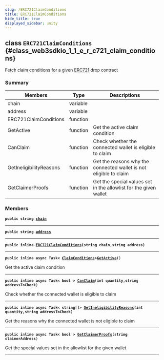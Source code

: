 ```yaml
---
slug: /ERC721ClaimConditions
title: ERC721ClaimConditions
hide_title: true
displayed_sidebar: unity
---
```


## class `ERC721ClaimConditions` {#class_web3sdkio_1_1_e_r_c721_claim_conditions}

Fetch claim conditions for a given [ERC721](docs/unity/ERC721.md#class_web3sdkio_1_1_e_r_c721) drop contract

### Summary

| Members                 | Type     | Descriptions                                                      |
| ----------------------- | -------- | ----------------------------------------------------------------- |
| chain                   | variable |                                                                   |
| address                 | variable |                                                                   |
| ERC721ClaimConditions   | function |                                                                   |
| GetActive               | function | Get the active claim condition                                    |
| CanClaim                | function | Check whether the connected wallet is eligible to claim           |
| GetIneligibilityReasons | function | Get the reasons why the connected wallet is not eligible to claim |
| GetClaimerProofs        | function | Get the special values set in the allowlist for the given wallet  |

### Members

**`public string `[`chain`](#class_web3sdkio_1_1_e_r_c721_claim_conditions_1a75c6ec828bb0949066bdca5576c50ca6)**

---

**`public string `[`address`](#class_web3sdkio_1_1_e_r_c721_claim_conditions_1a567a7dcb47cfe92ad8b23a622c136c5c)**

---

**`public inline `[`ERC721ClaimConditions`](#class_web3sdkio_1_1_e_r_c721_claim_conditions_1a7b02e91b20d2b0465e699eefd48ccf80)`(string chain,string address)`**

---

**`public inline async Task< `[`ClaimConditions`](docs/unity/ClaimConditions.md#class_web3sdkio_1_1_claim_conditions)`>`[`GetActive`](#class_web3sdkio_1_1_e_r_c721_claim_conditions_1adf0e79e56a1c0a104a1ddc9ed888b34b)`()`**

Get the active claim condition

---

**`public inline async Task< bool > `[`CanClaim`](#class_web3sdkio_1_1_e_r_c721_claim_conditions_1a3710d84de343f31e9cb8742e909b9b74)`(int quantity,string addressToCheck)`**

Check whether the connected wallet is eligible to claim

---

**`public inline async Task< string[]> `[`GetIneligibilityReasons`](#class_web3sdkio_1_1_e_r_c721_claim_conditions_1a88da315def0eb8f48483d5d4f7ae0036)`(int quantity,string addressToCheck)`**

Get the reasons why the connected wallet is not eligible to claim

---

**`public inline async Task< bool > `[`GetClaimerProofs`](#class_web3sdkio_1_1_e_r_c721_claim_conditions_1a9fa8e81bad3a37c3bbdad91345548004)`(string claimerAddress)`**

Get the special values set in the allowlist for the given wallet

---
